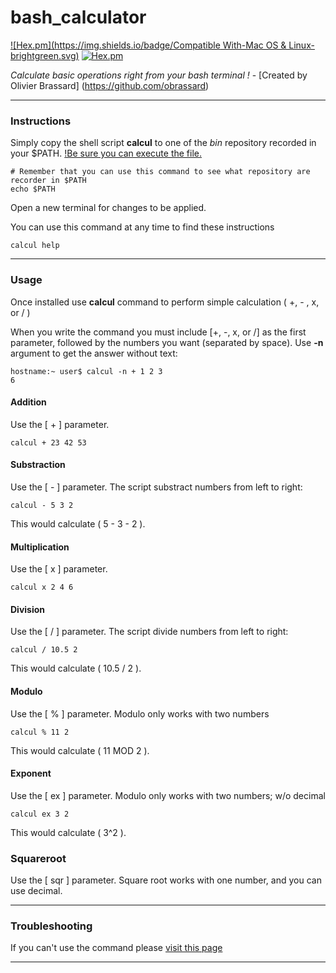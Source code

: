 # bash_calculator
[![Hex.pm](https://img.shields.io/badge/Compatible With-Mac OS & Linux-brightgreen.svg)]()
[![Hex.pm](https://img.shields.io/badge/Version-1.0.0-blue.svg)]()

_Calculate basic operations right from your bash terminal !_ - [Created by Olivier Brassard]
(https://github.com/obrassard)
___
### Instructions

Simply copy the shell script **calcul** to one of the *bin* repository recorded in your $PATH. [!Be sure you can execute the file.](https://github.com/obrassard/bash_calculator/wiki/Troubleshooting)
```shell
# Remember that you can use this command to see what repository are recorder in $PATH
echo $PATH
```
Open a new terminal for changes to be applied.

You can use this command at any time to find these instructions
```shell
calcul help
```
___
### Usage
Once installed use **calcul** command to perform simple calculation ( +, - , x, or / )

When you write the command you must include [+, -, x, or /] as the first parameter, followed by the numbers you want (separated by space). 
Use **-n** argument to get the answer without text:
```shell
hostname:~ user$ calcul -n + 1 2 3
6
```
#### Addition
Use the [ + ] parameter. 
```shell
calcul + 23 42 53
```
#### Substraction
Use the [ - ] parameter. 
The script substract numbers from left to right:
```shell
calcul - 5 3 2
```
This would calculate ( 5 - 3 - 2 ).
#### Multiplication
Use the [ x ] parameter. 
```shell
calcul x 2 4 6
```
#### Division
Use the [ / ] parameter. 
The script divide numbers from left to right:
```shell
calcul / 10.5 2
```
This would calculate ( 10.5 / 2 ).

#### Modulo
Use the [ % ] parameter. 
Modulo only works with two numbers
```shell
calcul % 11 2
```
This would calculate ( 11 MOD 2 ).

#### Exponent
Use the [ ex ] parameter. 
Modulo only works with two numbers; w/o decimal
```shell
calcul ex 3 2
```
This would calculate ( 3^2 ).

### Squareroot
Use the [ sqr ] parameter.
Square root works with one number, and you can use decimal.
___
### Troubleshooting

If you can't use the command please [visit this page](https://github.com/obrassard/bash_calculator/wiki/Troubleshooting)
___
